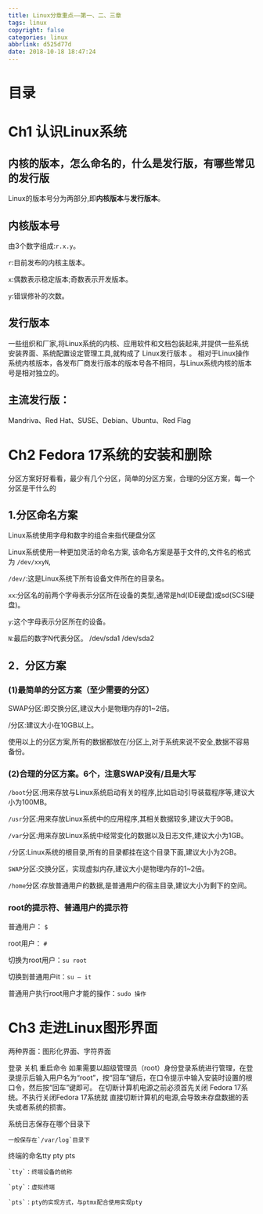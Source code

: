```yaml
---
title: Linux分章重点——第一、二、三章
tags: linux
copyright: false
categories: linux
abbrlink: d525d77d
date: 2018-10-18 18:47:24
---
```


# 目录

<!-- toc -->

# Ch1 认识Linux系统

## 内核的版本，怎么命名的，什么是发行版，有哪些常见的发行版
Linux的版本号分为两部分,即**内核版本**与**发行版本**。

## 内核版本号
由3个数字组成:`r.x.y`。 

`r`:目前发布的内核主版本。 

`x`:偶数表示稳定版本;奇数表示开发版本。 

`y`:错误修补的次数。 

## 发行版本
一些组织和厂家,将Linux系统的内核、应用软件和文档包装起来,并提供一些系统安装界面、系统配置设定管理工具,就构成了 Linux发行版本 。
相对于Linux操作系统内核版本，各发布厂商发行版本的版本号各不相同，与Linux系统内核的版本号是相对独立的。

## 主流发行版：
Mandriva、Red Hat、SUSE、Debian、Ubuntu、Red Flag

# Ch2 Fedora 17系统的安装和删除
分区方案好好看看，最少有几个分区，简单的分区方案，合理的分区方案，每一个分区是干什么的
## 1.分区命名方案 
Linux系统使用字母和数字的组合来指代硬盘分区

Linux系统使用一种更加灵活的命名方案, 该命名方案是基于文件的,文件名的格式为 `/dev/xxyN`, 

`/dev/`:这是Linux系统下所有设备文件所在的目录名。 

`xx`:分区名的前两个字母表示分区所在设备的类型,通常是hd(IDE硬盘)或sd(SCSI硬盘)。 

`y`:这个字母表示分区所在的设备。

`N`:最后的数字N代表分区。 
/dev/sda1     /dev/sda2

## 2．分区方案
### (1)最简单的分区方案（至少需要的分区） 
SWAP分区:即交换分区,建议大小是物理内存的1~2倍。

/分区:建议大小在10GB以上。

使用以上的分区方案,所有的数据都放在/分区上,对于系统来说不安全,数据不容易备份。 

### (2)合理的分区方案。6个，注意SWAP没有/且是大写
`/boot`分区:用来存放与Linux系统启动有关的程序,比如启动引导装载程序等,建议大小为100MB。 

`/usr`分区:用来存放Linux系统中的应用程序,其相关数据较多,建议大于9GB。

`/var`分区:用来存放Linux系统中经常变化的数据以及日志文件,建议大小为1GB。 

`/`分区:Linux系统的根目录,所有的目录都挂在这个目录下面,建议大小为2GB。 

`SWAP`分区:交换分区，实现虚拟内存,建议大小是物理内存的1~2倍。 

`/home`分区:存放普通用户的数据,是普通用户的宿主目录,建议大小为剩下的空间。

### root的提示符、普通用户的提示符
普通用户： `$`      

root用户： `#`

切换为root用户：`su root`

切换到普通用户it：`su – it`

普通用户执行root用户才能的操作：`sudo 操作`

# Ch3 走进Linux图形界面
两种界面：图形化界面、字符界面

登录 关机 重启命令
如果需要以超级管理员（root）身份登录系统进行管理，在登录提示后输入用户名为“root”，按“回车”键后，在口令提示中输入安装时设置的根口令，然后按“回车”键即可。
在切断计算机电源之前必须首先关闭 Fedora 17系统。不执行关闭Fedora 17系统就 直接切断计算机的电源,会导致未存盘数据的丢失或者系统的损害。 

系统日志保存在哪个目录下

	一般保存在`/var/log`目录下

终端的命名tty pty pts

	`tty`：终端设备的统称
	
	`pty`：虚拟终端
	
	`pts`：pty的实现方式，与ptmx配合使用实现pty